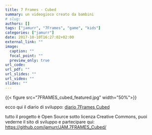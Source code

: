 ```yaml
---
title: 7 Frames - Cubed
summary: un videogioco creato da bambini
# slug: 
authors: []
tags: ["jamurr", "7Frames", "game", "kids"]
categories: ["jamurr"]
date: 2017-10-10T16:27:02+02:00
external_link: ""
image:
  caption: ""
  focal_point: ""
  preview_only: true
url_code:
url_pdf: ""
url_slides: ""
url_video: ""
slides: ""
---
```

{{< figure src="7FRAMES_cubed_featured.jpg" width="50%">}}

ecco qui il diario di sviluppo: 
[diario 7Frames Cubed]( "/blog/jamurr/2017/7-frames-the-cubed-adventure-diary")

tutto il progetto è Open Source sotto licenza Creative Commons, puoi vederne il sito di sviluppo e partecipare qui: <https://github.com/jamurr/JAM.7FRAMES_Cubed/>
